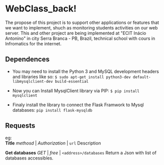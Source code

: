 # WebClass_back!

The propose of this project is to support other applications or features that we want to implement, shuch as monitoring students activities on our web server.
This and other project are being implemented at "ECIT Inácio Antonino" in city Serra Branca - PB, Brazil, technical school with cours in Infromatics for the internet.

## Dependences

- You may need to install the Python 3 and MySQL development headers and libraries like so: `$ sudo apt-get install python3-dev default-libmysqlclient-dev build-essential`

- Now you can Install MysqlClient library via PIP: ` $ pip install mysqlclient `

- Finaly install the library to connect the Flask Framwork to Mysql databases: `pip install flask-mysqldb`

## Requests
eg: 	
**Title**
*methosd* | *Authorization* | `url`
Description

**Get databases** 
*GET* | *free* | `<address>/databases`
Return a Json with list of databases accessibles.